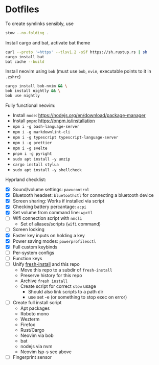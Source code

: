 # Dotfiles

To create symlinks sensibly, use

```bash
stow --no-folding .
```

Install cargo and bat, activate bat theme

```bash
curl --proto '=https' --tlsv1.2 -sSf https://sh.rustup.rs | sh
cargo install bat
bat cache --build
```

Install neovim using `bob` (must use `bob`, `nvim`, executable points to it in `.zshrc`)

```bash
cargo install bob-nvim && \
bob install nightly && \
bob use nightly
```

Fully functional neovim:

- Install `node`: https://nodejs.org/en/download/package-manager
- Install `pnpm`: https://pnpm.io/installation
- `npm i -g bash-language-server`
- `npm i -g markdownlint-cli`
- `npm i -g typescript typescript-language-server`
- `npm i -g prettier`
- `npm i -g svelte`
- `pnpm i -g pyright`
- `sudo apt install -y unzip`
- `cargo install stylua`
- `sudo apt install -y shellcheck`


Hyprland checklist:

- [x] Sound/volume settings: `pavucontrol`
- [x] Bluetooth headset: `bluetoothctl` for connecting a bluetooth device
- [x] Screen sharing: Works if installed via script
- [x] Checking battery percantage: `acpi`
- [x] Set volume from command line: `wpctl`
- [ ] Wifi connection script with `nmcli`
  - Set of aliases/scripts (`wifi` command)
- [ ] Screen locking
- [x] Faster key inputs on holding a key
- [x] Power saving modes: `powerprofilesctl`
- [x] Full custom keybinds
- [ ] Per-system configs
- [ ] Function keys
- [ ] Unify [fresh-install](https://github.com/Goldan32/fresh-install) and this repo
  - Move this repo to a subdir of `fresh-install`
  - Preserve history for this repo
  - Archive `fresh install`
  - Create script for correct `stow` usage
    - Should also link scripts to a path dir
    - use set -e (or something to stop exec on error)
- [ ] Create full install script
  - Apt packages
  - Roboto mono
  - Wezterm
  - Firefox
  - Rust/Cargo
  - Neovim via bob
  - bat
  - nodejs via nvm
  - Neovim lsp-s see above
- [ ] Fingerprint sensor
